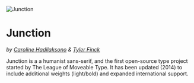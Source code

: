 ![Junction](https://github.com/theleagueof/junction/raw/master/images/junction-4.png)

Junction
========
_by [Caroline Hadilaksono](http://www.hadilaksono.com) & [Tyler Finck](http://www.tylerfinck.com/)_

Junction is a a humanist sans-serif, and the first open-source type project started by The League of Moveable Type. It has been updated (2014) to include additional weights (light/bold) and expanded international support. 



